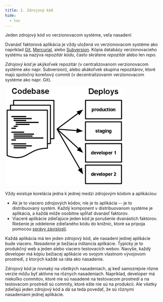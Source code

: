 ```yaml
---
title: I. Zdrojový kód
hide:
  - toc
---
```

Jeden zdrojový kód vo verzionovacom systéme, veľa nasadení

Dvanásť faktorová aplikácia je vždy uložená vo verzionovacom systéme ako napríklad [Git](http://git-scm.com/), [Mercurial](https://www.mercurial-scm.org/), alebo [Subversion](http://subversion.apache.org/). Kópia databázy verzionovacieho systému sa nazýva *repozitár kódu*, často skrátene *repozitár* alebo len *repo*.

*Zdrojový kód* je akýkoľvek repozitár (v centralizovanom verzionovacom systéme ako napr. Subversion), alebo akákoľvek skupina repozitárov, ktoré majú spoločný koreňový commit (v decentralizovanm verzionovacom systéme ako napr. Git).

![Jeden zdrojový kód má viacero nasadení](images/codebase-deploys.png)

Vždy existuje korelácia jedna k jednej medzi zdrojovým kódom a aplikáciou:

* Ak je to viacero zdrojových kódov, nie je to aplikácia -- je to distribuovaný systém. Každý komponent v distribuovanom systéme je aplikácia, a každá môže osobitne spĺňať dvanásť faktorov.
* Viaceré aplikácie zdieľajúce jeden kód je porušenie dvanástich faktorov. Riešenie je oddelenie zdieľaného kódu do knižníc, ktoré sa pripoja pomocou [správy závislostí](./dependencies.md).

Každá aplikácia má len jeden zdrojový kód, ale nasadení jednej aplikácie bude viacero. *Nasadenie* je bežiaca inštancia aplikácie.  Typicky je to produkčný web a jeden alebo viacero testovacích webov. Navyše, každý developer má kópiu bežiacej aplikácie vo svojom vlastnom vývojovom prostredí, z ktorých každé sa ráta ako nasadenie.

Zdrojový kód je rovnaký na všetkých nasadeniach, aj keď samozrejvie rôzne verzie môžu byť aktívne na rôznych nasadeniach. Napríklad, developer má niekoľko commitov, ktoré nie sú nasadené na testovacom prostredí a na testovacom prostredí sú commity, ktoré ešte nie sú na produkcii.  Ale všetky zdieľajú jeden zdrojový kód a dá sa teda povedať, že sú rôznymi nasadeniami jednej aplikácie.
